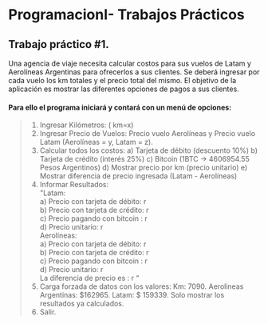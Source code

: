 # ProgramacionI- Trabajos Prácticos
Trabajo práctico #1.<br>
----
Una agencia de viaje necesita calcular costos para sus vuelos de Latam y Aerolíneas Argentinas para ofrecerlos a sus clientes. Se deberá ingresar por cada vuelo los km totales y el precio total del mismo. El objetivo de la aplicación es mostrar las diferentes opciones de pagos a sus clientes.<br>

#### Para ello el programa iniciará y contará con un menú de opciones:
> 1. Ingresar Kilómetros: ( km=x)
> 2. Ingresar Precio de Vuelos: Precio vuelo Aerolíneas y Precio vuelo Latam (Aerolíneas = y, Latam = z).
> 3. Calcular todos los costos:
a) Tarjeta de débito (descuento 10%)
b) Tarjeta de crédito (interés 25%)
c) Bitcoin (1BTC -> 4606954.55 Pesos Argentinos)
d) Mostrar precio por km (precio unitario)
e) Mostrar diferencia de precio ingresada (Latam - Aerolíneas)
> 4. Informar Resultados: <br>
"Latam:<br>
a) Precio con tarjeta de débito: r<br>
b) Precio con tarjeta de crédito: r<br>
c) Precio pagando con bitcoin : r<br>
d) Precio unitario: r<br>
Aerolíneas:<br>
a) Precio con tarjeta de débito: r<br>
b) Precio con tarjeta de crédito: r<br>
c) Precio pagando con bitcoin : r<br>
d) Precio unitario: r<br>
La diferencia de precio es : r “<br>
> 5. Carga forzada de datos con los valores: Km: 7090. Aerolineas Argentinas: $162965. Latam: $ 159339. Solo mostrar los resultados ya calculados.
> 6. Salir.
